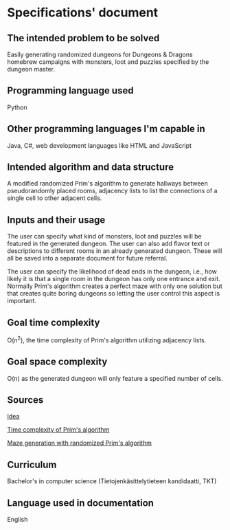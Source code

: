 # Specifications' document
## The intended problem to be solved
Easily generating randomized dungeons for Dungeons & Dragons homebrew campaigns with monsters, loot and puzzles specified by the dungeon master.
## Programming language used
Python
## Other programming languages I'm capable in
Java, C#, web development languages like HTML and JavaScript
## Intended algorithm and data structure
A modified randomized Prim's algorithm to generate hallways between pseudorandomly placed rooms, adjacency lists to list the connections of a single cell to other adjacent cells.
## Inputs and their usage
The user can specify what kind of monsters, loot and puzzles will be featured in the generated dungeon. The user can also add flavor text or descriptions to different rooms in an already generated dungeon. These will all be saved into a separate document for future referral.

The user can specify the likelihood of dead ends in the dungeon, i.e., how likely it is that a single room in the dungeon has only one entrance and exit. Normally Prim's algorithm creates a perfect maze with only one solution but that creates quite boring dungeons so letting the user control this aspect is important.
## Goal time complexity
O(n<sup>2</sup>), the time complexity of Prim's algorithm utilizing adjacency lists.
## Goal space complexity
O(n) as the generated dungeon will only feature a specified number of cells.
## Sources
[Idea](https://journal.stuffwithstuff.com/2014/12/21/rooms-and-mazes/)

[Time complexity of Prim's algorithm](https://en.wikipedia.org/wiki/Prim%27s_algorithm#Time_complexity)

[Maze generation with randomized Prim's algorithm](https://medium.com/swlh/fun-with-python-1-maze-generator-931639b4fb7e)
## Curriculum
Bachelor's in computer science (Tietojenkäsittelytieteen kandidaatti, TKT)
## Language used in documentation
English